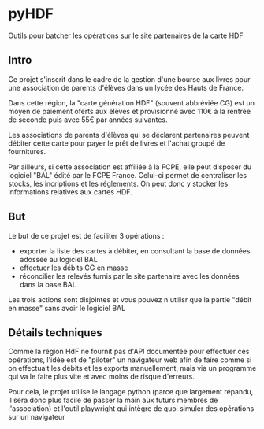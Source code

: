 # pyHDF

Outils pour batcher les opérations sur le site partenaires de la carte HDF

## Intro

Ce projet s'inscrit dans le cadre de la gestion d'une bourse aux livres pour une association de parents d'élèves dans un lycée des Hauts de France.

Dans cette région, la "carte génération HDF" (souvent abbréviée CG) est un moyen de paiement oferts aux élèves et provisionné avec 110€ à la rentrée de seconde puis avec 55€ par années suivantes.

Les associations de parents d'élèves qui se déclarent partenaires peuvent débiter cette carte pour payer le prêt de livres et l'achat groupé de fournitures.

Par ailleurs, si cette association est affiliée à la FCPE, elle peut disposer du logiciel "BAL" édité par le FCPE France. Celui-ci permet de centraliser les stocks, les incriptions et les réglements.
On peut donc y stocker les informations relatives aux cartes HDF.

## But

Le but de ce projet est de faciliter 3 opérations :
 - exporter la liste des cartes à débiter, en consultant la base de données adossée au logiciel BAL
 - effectuer les débits CG en masse
 - réconcilier les relevés furnis par le site partenaire avec les données dans la base BAL

Les trois actions sont disjointes et vous pouvez n'utilisr que la partie "débit en masse" sans avoir le logiciel BAL

## Détails techniques

Comme la région HdF ne fournit pas d'API documentée pour effectuer ces opérations, l'idée est de "piloter" un navigateur web afin de faire comme si on effectuait les débits et les exports manuellement, mais via un programme qui va le faire plus vite et avec moins de risque d'erreurs.

Pour cela, le projet utilise le langage python (parce que largement répandu, il sera donc plus facile de passer la main aux futurs membres de l'association) et l'outil playwright qui intègre de quoi simuler des opérations sur un navigateur
